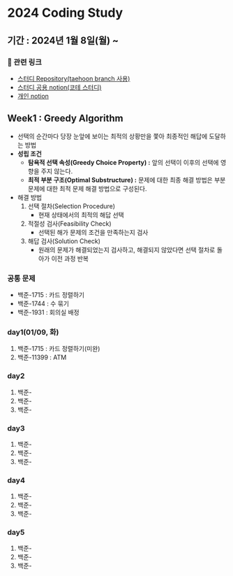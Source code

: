 # 2024 Coding Study

## 기간 : 2024년 1월 8일(월) ~

### 📖 관련 링크


- [스터디 Repository(taehoon branch 사용)](https://github.com/sihyonn/codingTest-study/tree/taehoon)
- [스터디 공용 notion(코테 스터디)](https://www.notion.so/259bc90ebd2f4a709f1aa02f3f4599f0?pvs=21)
- [개인 notion](https://www.notion.so/2024-Coding-Study-47a11625e0414b9da8a93fe42b5b1042?pvs=21)



## Week1 : Greedy Algorithm

- 선택의 순간마다 당장 눈앞에 보이는 최적의 상황만을 쫓아 최종적인 해답에 도달하는 방법
- **성립 조건**
    - **탐욕적 선택 속성(Greedy Choice Property) :** 앞의 선택이 이후의 선택에 영향을 주지 않는다.
    - **최적 부분 구조(Optimal Substructure) :** 문제에 대한 최종 해결 방법은 부분 문제에 대한 최적 문제 해결 방법으로 구성된다.
- 해결 방법
    1. 선택 절차(Selection Procedure)
        - 현재 상태에서의 최적의 해답 선택
    2. 적절성 검사(Feasibility Check)
        - 선택된 해가 문제의 조건을 만족하는지 검사
    3. 해답 검사(Solution Check)
        - 원래의 문제가 해결되었는지 검사하고, 해결되지 않았다면 선택 절차로 돌아가 이전 과정 반복

### 공통 문제

- 백준-1715 : 카드 정렬하기
- 백준-1744 : 수 묶기
- 백준-1931 : 회의실 배정

### day1(01/09, 화)

1. 백준-1715 : 카드 정렬하기(미완)
2. 백준-11399 : ATM

### day2

1. 백준-
2. 백준-
3. 백준-

### day3

1. 백준-
2. 백준-
3. 백준-

### day4

1. 백준-
2. 백준-
3. 백준-

### day5

1. 백준-
2. 백준-
3. 백준-
